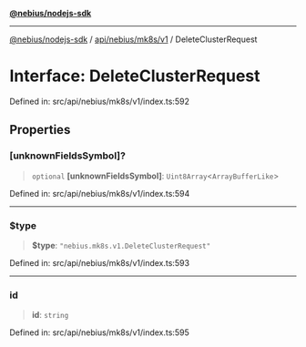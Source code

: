 [**@nebius/nodejs-sdk**](../../../../../README.md)

---

[@nebius/nodejs-sdk](../../../../../README.md) / [api/nebius/mk8s/v1](../README.md) / DeleteClusterRequest

# Interface: DeleteClusterRequest

Defined in: src/api/nebius/mk8s/v1/index.ts:592

## Properties

### \[unknownFieldsSymbol\]?

> `optional` **\[unknownFieldsSymbol\]**: `Uint8Array`\<`ArrayBufferLike`\>

Defined in: src/api/nebius/mk8s/v1/index.ts:594

---

### $type

> **$type**: `"nebius.mk8s.v1.DeleteClusterRequest"`

Defined in: src/api/nebius/mk8s/v1/index.ts:593

---

### id

> **id**: `string`

Defined in: src/api/nebius/mk8s/v1/index.ts:595
